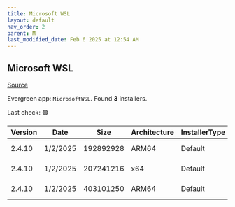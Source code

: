 ```yaml
---
title: Microsoft WSL
layout: default
nav_order: 2
parent: M
last_modified_date: Feb 6 2025 at 12:54 AM
---
```


## Microsoft WSL

[Source](https://github.com/microsoft/wsl/)

Evergreen app: `MicrosoftWSL`. Found **3** installers.

Last check: 🟢

| Version | Date     | Size      | Architecture | InstallerType | Type       | URI                                                                                                                                                                                                            |
| ------- | -------- | --------- | ------------ | ------------- | ---------- | -------------------------------------------------------------------------------------------------------------------------------------------------------------------------------------------------------------- |
| 2.4.10  | 1/2/2025 | 192892928 | ARM64        | Default       | msi        | [https://github.com/microsoft/WSL/releases/download/2.4.10/wsl.2.4.10.0.arm64.msi](https://github.com/microsoft/WSL/releases/download/2.4.10/wsl.2.4.10.0.arm64.msi)                                           |
| 2.4.10  | 1/2/2025 | 207241216 | x64          | Default       | msi        | [https://github.com/microsoft/WSL/releases/download/2.4.10/wsl.2.4.10.0.x64.msi](https://github.com/microsoft/WSL/releases/download/2.4.10/wsl.2.4.10.0.x64.msi)                                               |
| 2.4.10  | 1/2/2025 | 403101250 | ARM64        | Default       | msixbundle | [https://github.com/microsoft/WSL/releases/download/2.4.10/Microsoft.WSL_2.4.10.0_x64_ARM64.msixbundle](https://github.com/microsoft/WSL/releases/download/2.4.10/Microsoft.WSL_2.4.10.0_x64_ARM64.msixbundle) |
